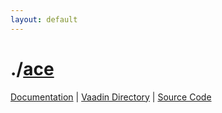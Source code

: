 ```yaml
---
layout: default
---
```

# ./[ace](./describe/ace.md)
[Documentation](./ace/index.html) | [Vaadin Directory](https://vaadin.com/directory/component/ace/) | [Source Code](https://github.com/f0rce/ace)

